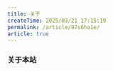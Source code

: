 ```yaml
---
title: 关于
createTime: 2025/03/21 17:15:19
permalink: /article/97s6ha1e/
article: true
---
```


### 关于本站
